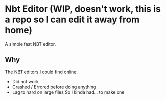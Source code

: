 # Nbt Editor (WIP, doesn't work, this is a repo so I can edit it away from home)

A simple fast NBT editor.

## Why

The NBT editors I could find online:
* Did not work
* Crashed / Errored before doing anything
* Lag to hard on large files
So I kinda had... to make one
